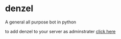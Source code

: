 # denzel
A general all purpose bot in python


to add denzel to your server as adminstrater [click here](https://discord.com/api/oauth2/authorize?client_id=1059138867908849664&permissions=8&scope=bot)
